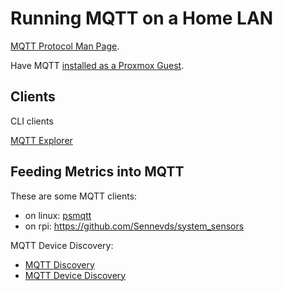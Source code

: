 # Running MQTT on a Home LAN

[MQTT Protocol Man Page](https://man.archlinux.org/man/mqtt.7.en).

Have MQTT [installed as a Proxmox Guest](/proxmox/lxc-mqtt.html).

## Clients

CLI clients

[MQTT Explorer](https://mqtt-explorer.com/)

## Feeding Metrics into MQTT

These are some MQTT clients:

* on linux: [psmqtt](https://github.com/eschava/psmqtt)
* on rpi: https://github.com/Sennevds/system_sensors

MQTT Device Discovery:

* [MQTT Discovery](https://www.home-assistant.io/docs/mqtt/discovery/)
* [MQTT Device Discovery](https://www.home-assistant.io/integrations/mqtt/#mqtt-discovery)
